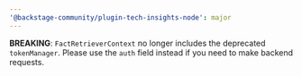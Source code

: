 ```yaml
---
'@backstage-community/plugin-tech-insights-node': major
---
```


**BREAKING**: `FactRetrieverContext` no longer includes the deprecated `tokenManager`. Please use the `auth` field instead if you need to make backend requests.
